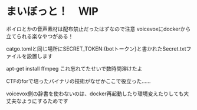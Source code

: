 # まいぼっと！　ＷⅠP

ボイロとかの音声素材は配布禁止だったはずなので注意
voicevoxにdockerから立てられる楽なやつがある！

catgo.tomlと同じ場所にSECRET_TOKEN:{botトークン}と書かれたSecret.txtファイルを設置します

apt-get install ffmpeg	これ忘れてたせいで数時間溶けたよ

CTFのforで培ったバイナリの技術がなぜかここで役立った……

voicevox側の辞書を使わないのは、docker再起動したり環境変えたりしても大丈夫なようにするためです

